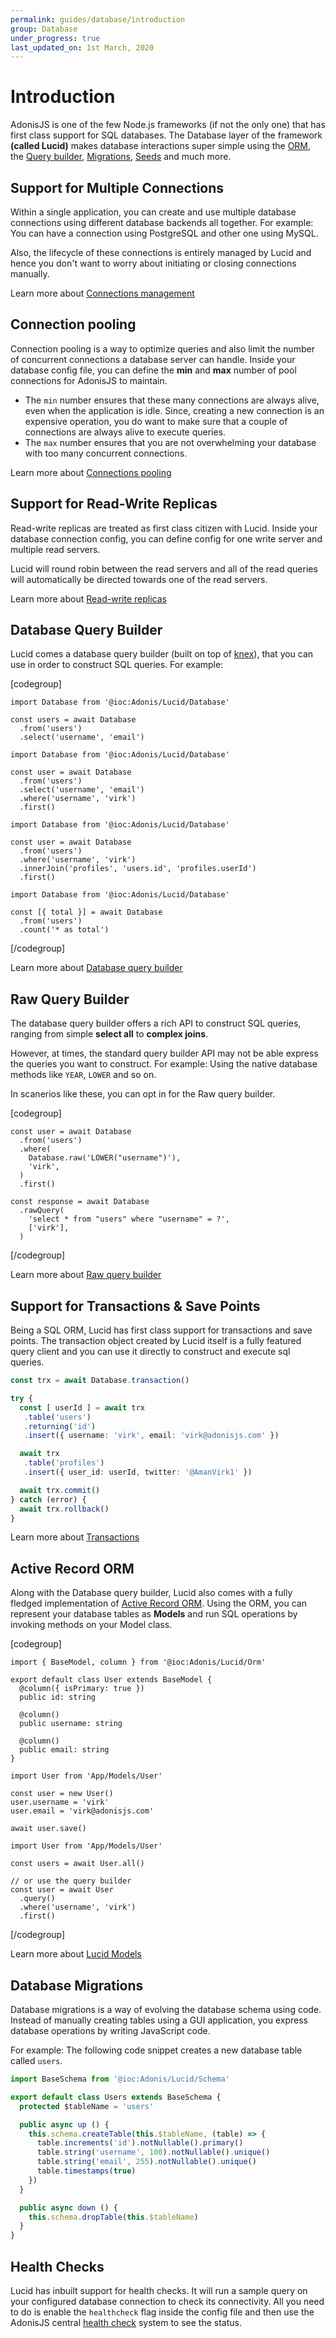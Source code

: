 ```yaml
---
permalink: guides/database/introduction
group: Database
under_progress: true
last_updated_on: 1st March, 2020
---
```


# Introduction

AdonisJS is one of the few Node.js frameworks (if not the only one) that has first class support for SQL databases. The Database layer of the framework **(called Lucid)** makes database interactions super simple using the [ORM](), the [Query builder](), [Migrations](), [Seeds]() and much more.

## Support for Multiple Connections
Within a single application, you can create and use multiple database connections using different database backends all together. For example: You can have a connection using PostgreSQL and other one using MySQL.

Also, the lifecycle of these connections is entirely managed by Lucid and hence you don't want to worry about initiating or closing connections manually.

Learn more about [Connections management]()

## Connection pooling
Connection pooling is a way to optimize queries and also limit the number of concurrent connections a database server can handle. Inside your database config file, you can define the **min** and **max** number of pool connections for AdonisJS to maintain.

- The `min` number ensures that these many connections are always alive, even when the application is idle. Since, creating a new connection is an expensive operation, you do want to make sure that a couple of connections are always alive to execute queries.
- The `max` number ensures that you are not overwhelming your database with too many concurrent connections.

Learn more about [Connections pooling]()

## Support for Read-Write Replicas
Read-write replicas are treated as first class citizen with Lucid. Inside your database connection config, you can define config for one write server and multiple read servers.

Lucid will round robin between the read servers and all of the read queries will automatically be directed towards one of the read servers.

Learn more about [Read-write replicas]()

## Database Query Builder
Lucid comes a database query builder (built on top of [knex](https://knexjs.org/)), that you can use in order to construct SQL queries. For example:

[codegroup]

```ts{}{Select All}
import Database from '@ioc:Adonis/Lucid/Database'

const users = await Database
  .from('users')
  .select('username', 'email')
```


```ts{}{Where clause}
import Database from '@ioc:Adonis/Lucid/Database'

const user = await Database
  .from('users')
  .select('username', 'email')
  .where('username', 'virk')
  .first()
```

```ts{}{Joins}
import Database from '@ioc:Adonis/Lucid/Database'

const user = await Database
  .from('users')
  .where('username', 'virk')
  .innerJoin('profiles', 'users.id', 'profiles.userId')
  .first()
```

```ts{}{Aggregates}
import Database from '@ioc:Adonis/Lucid/Database'

const [{ total }] = await Database
  .from('users')
  .count('* as total')
```

[/codegroup]

Learn more about [Database query builder]()

## Raw Query Builder
The database query builder offers a rich API to construct SQL queries, ranging from simple **select all** to **complex joins**.

However, at times, the standard query builder API may not be able express the queries you want to construct. For example: Using the native database methods like `YEAR`, `LOWER` and so on.

In scanerios like these, you can opt in for the Raw query builder.

[codegroup]

```ts{4}{Raw where clause}
const user = await Database
  .from('users')
  .where(
    Database.raw('LOWER("username")'),
    'virk',
  )
  .first()
```

```ts{}{Raw Query}
const response = await Database
  .rawQuery(
    'select * from "users" where "username" = ?',
    ['virk'],
  )
```

[/codegroup]

Learn more about [Raw query builder]()

## Support for Transactions & Save Points
Being a SQL ORM, Lucid has first class support for transactions and save points. The transaction object created by Lucid itself is a fully featured query client and you can use it directly to construct and execute sql queries.

```ts
const trx = await Database.transaction()

try {
  const [ userId ] = await trx
   .table('users')
   .returning('id')
   .insert({ username: 'virk', email: 'virk@adonisjs.com' })

  await trx
   .table('profiles')
   .insert({ user_id: userId, twitter: '@AmanVirk1' })

  await trx.commit()
} catch (error) {
  await trx.rollback()
}
```

Learn more about [Transactions]()

## Active Record ORM
Along with the Database query builder, Lucid also comes with a fully fledged implementation of [Active Record ORM](https://en.wikipedia.org/wiki/Active_record_pattern). Using the ORM, you can represent your database tables as **Models** and run SQL operations by invoking methods on your Model class.

[codegroup]

```ts{}{Model Declaration}
import { BaseModel, column } from '@ioc:Adonis/Lucid/Orm'

export default class User extends BaseModel {
  @column({ isPrimary: true })
  public id: string

  @column()
  public username: string

  @column()
  public email: string
}
```

```ts{}{Save using Model}
import User from 'App/Models/User'

const user = new User()
user.username = 'virk'
user.email = 'virk@adonisjs.com'

await user.save()
```

```ts{}{Fetch using Model}
import User from 'App/Models/User'

const users = await User.all()

// or use the query builder
const user = await User
  .query()
  .where('username', 'virk')
  .first()
```

[/codegroup]

Learn more about [Lucid Models]()

## Database Migrations

Database migrations is a way of evolving the database schema using code. Instead of manually creating tables using a GUI application, you express database operations by writing JavaScript code.

For example: The following code snippet creates a new database table called `users`.

```ts
import BaseSchema from '@ioc:Adonis/Lucid/Schema'

export default class Users extends BaseSchema {
  protected $tableName = 'users'

  public async up () {
    this.schema.createTable(this.$tableName, (table) => {
      table.increments('id').notNullable().primary()
      table.string('username', 100).notNullable().unique()
      table.string('email', 255).notNullable().unique()
      table.timestamps(true)
    })
  }

  public async down () {
    this.schema.dropTable(this.$tableName)
  }
}
```

## Health Checks
Lucid has inbuilt support for health checks. It will run a sample query on your configured database connection to check its connectivity. All you need to do is enable the `healthcheck` flag inside the config file and then use the AdonisJS central [health check](/guides/basics/health-checks) system to see the status.

